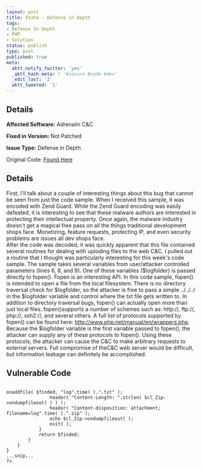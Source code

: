 ```yaml
---
layout: post
title: State - Defense in Depth
tags:
- Defense In Depth
- PHP
- Solution
status: publish
type: post
published: true
meta:
  aktt_notify_twitter: 'yes'
  _aktt_hash_meta: ! '#secure #code #dev'
  _edit_last: '2'
  aktt_tweeted: '1'
---
```

## Details
__Affected Software:__ Adrenalin C&C

__Fixed in Version:__  Not Patched

__Issue Type:__ Defense in Depth

Original Code: <a href="http://spotthevuln.com/2011/06/stat/">Found Here</a>
## Details
First, I'll talk about a couple of interesting things about this bug that cannot be seen from just the code sample. When I received this sample, it was encoded with Zend Guard. While the Zend Guard encoding was easily defeated, it is interesting to see that these malware authors are interested in protecting their intellectual property. Once again, the malware industry doesn't get a magical free pass on all the things traditional development shops face. Monetizing, feature requests, protecting IP, and even security problems are issues all dev shops face.
<br/>
After the code was decoded, it was quickly apparent that this file contained several routines for dealing with uploding files to the web C&C. I pulled out a routine that I thought was particularly interesting for this week's code sample. The sample takes several variables from user/attacker controlled parameters (lines 6, 8, and 9). One of these variables ($logfolder) is passed directly to fopen(). Fopen is an interesting API. In this code sample, fopen() is intended to open a file from the local filesystem. There is no directory traversal check for $logfolder, so the attacker is free to pass a simple ../../../ in the $logfolder variable and control where the txt file gets written to. In addition to directory traversal bugs, fopen() can actually open more than just local files. fopen()supports a number of schemes such as: http://, ftp://, php://, ssh2://, and several others. A full list of protocols supported by fopen() can be found here:  http://www.php.net/manual/en/wrappers.php. Because the $logfolder variable is the first variable passed to fopen(), the attacker can supply any of these protocols to fopen(). Using these protocols, the attacker can cause the C&C to make arbitrary requests to external servers. Full compromise of theC&C web server would be difficult, but information leakage can definitely be accomplished.
<br/>
## Vulnerable Code
<code lang="PHP" highlight="14">
<?php
...snip...
function srch( )
{
    set_time_limit( 0 );
    $word = $_REQUEST['word'];
    $word2 = $word;
    $logfolder = $_REQUEST['infile'];
    $arch = $_REQUEST['xxx'];
    if ( $word != "" )
    {
        $word = explode( "\r\n", $word );
        $wordc = count( $word );
        $hl9 = fopen( $logfolder."/.out.txt", "w" );
        fclose( $hl9 );
        $dir = opendir( $logfolder );
        $finded = "";
        while ( $file = readdir( $dir ) )
        {
            if ( !( $file != "." ) || !( $file != ".." ) || !( $file != ".out.txt" ) || !( substr( $file, -4 ) == ".txt" ) )
            {
                $hl = fopen( $logfolder."/".$file, "rb" );
                $readsz = filesize( $logfolder."/".$file );
                if ( $readsz < 1041076 )
                {
                    $readszR = $readsz;
                }
                else
                {
                    $readszR = 1041076;
                    $readsz -= 1041076;
                }
                while ( $data = fread( $hl, $readszR ) )
                {
                    $pos = 0;
                    $posC = 0;
                    $posS = 0;
                    while ( $pos = strpos( $data, "[IP:", $pos ) )
                    {
                        $pos = strpos( $data, "]", $pos ) + 1;
                        if ( $pos < $posC )
                        {
                            break;
                        }
                        else
                        {
                            $posC = $pos;
                            $lent = $pos - $posS;
                            unset( $cutblock );
                            $cutblock = substr( $data, $posS, $lent );
                            $rd = 0;
                            for ( ; $rd < $wordc; ++$rd )
                            {
                            }
                            if ( !( $word[$rd] != "" ) || !( $ftmp = strpos( $cutblock, $word[$rd], 0 ) ) )
                            {
                                $hl9 = fopen( $logfolder."/.out.txt", "ab+" );
                                fwrite( $hl9, $cutblock );
                                fclose( $hl9 );
                            }
                        }
                        unset( $rd );
                        unset( $lent );
                        unset( $ftmp );
                        unset( $cutblock );
                        $posS = $pos;
                    }
                    unset( $data );
                    if ( $readsz < 1041076 )
                    {
                        $readszR = $readsz;
                    }
                    else
                    {
                        $readszR = 1041076;
                        $readsz -= 1041076;
                    }
                }
                unset( $data );
                fclose( $hl );
            }
        }
        if ( 0 < filesize( $logfolder."/.out.txt" ) )
        {
            $hl9 = fopen( $logfolder."/.out.txt", "r" );
            $finded = fread( $hl9, filesize( $logfolder."/.out.txt" ) );
            fclose( $hl9 );
            if ( $arch == 1 )
            {
                header( "Content-type: application/octet-stream" );
                $cl_Zip = new cl_zip( );
                $cl_Zip->onaddfile( $finded, "log".time( ).".txt" );
                header( "Content-Length: ".strlen( $cl_Zip->ondumpfileout( ) ) );
                header( "Content-disposition: attachment; filename=log".time( ).".zip" );
                echo $cl_Zip->ondumpfileout( );
                exit( );
            }
            return $finded;
        }
    }
}
...snip...
?>
</code>
